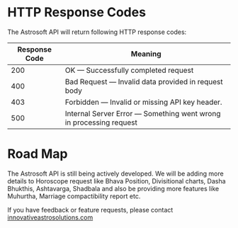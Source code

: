 # HTTP Response Codes

The Astrosoft API will return following HTTP response codes:


| Response Code | Meaning                                                             |
| ------------- | ------------------------------------------------------------------- |
| 200           | OK — Successfully completed request                                |
| 400           | Bad Request — Invalid data provided in request body                |
| 403           | Forbidden — Invalid or missing API key header.                      |
| 500           | Internal Server Error — Something went wrong in processing request |



# Road Map

The Astrosoft API is still being actively developed. We will be adding more details to Horoscope request like Bhava Position, Divisitional charts, Dasha Bhukthis, Ashtavarga, Shadbala and also be providing more features like Muhurtha, Marriage compactibility report etc.

If you have feedback or feature requests, please contact [innovativeastrosolutions.com](http://innovativeastrosolutions.com)



